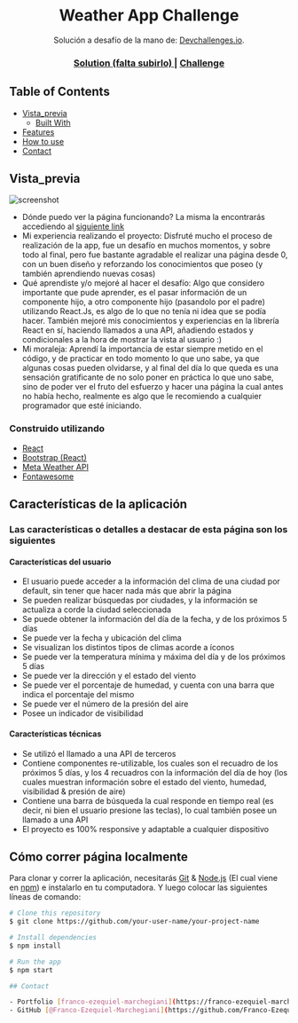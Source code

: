 <!-- Please update value in the {}  -->

<h1 align="center">Weather App Challenge</h1>

<div align="center">
   Solución a desafío de la mano de:  <a href="http://devchallenges.io" target="_blank">Devchallenges.io</a>.
</div>

<div align="center">
  <h3>
    <a href="https://{your-url-to-the-solution}">
      Solution (falta subirlo)
    </a>
    <span> | </span>
    <a href="https://devchallenges.io/challenges/mM1UIenRhK808W8qmLWv">
      Challenge
    </a>
  </h3>
</div>

<!-- TABLE OF CONTENTS -->

## Table of Contents

- [Vista_previa](#Vista_previa)
  - [Built With](#built-with)
- [Features](#features)
- [How to use](#how-to-use)
- [Contact](#contact)

<!-- OVERVIEW -->
## Vista_previa 

![screenshot](https://i.postimg.cc/7hfg0v4C/ej.png)


- Dónde puedo ver la página funcionando?
La misma la encontrarás accediendo al <a href="https://devchallenges.io/challenges/mM1UIenRhK808W8qmLWv">siguiente link</a> 
- Mi experiencia realizando el proyecto:
Disfruté mucho el proceso de realización de la app, fue un desafío en muchos momentos, y sobre todo al final, pero fue bastante agradable el realizar una página desde 0, con un buen diseño y reforzando los conocimientos que poseo (y también aprendiendo nuevas cosas)
- Qué aprendiste y/o mejoré al hacer el desafío:
Algo que considero importante que pude aprender, es el pasar información de un componente hijo, a otro componente hijo (pasandolo por el padre) utilizando React.Js, es algo de lo que no tenía ni idea que se podía hacer. También mejoré mis conocimientos y experiencias en la librería React en sí, haciendo llamados a una API, añadiendo estados y condicionales a la hora de mostrar la vista al usuario :)
- Mi moraleja:
Aprendí la importancia de estar siempre metido en el código, y de practicar en todo momento lo que uno sabe, ya que algunas cosas pueden olvidarse, y al final del día lo que queda es una sensación gratificante de no solo poner en práctica lo que uno sabe, sino de poder ver el fruto del esfuerzo y hacer una página la cual antes no había hecho, realmente es algo que le recomiendo a cualquier programador que esté iniciando.

### Construido utilizando

<!-- This section should list any major frameworks that you built your project using. Here are a few examples.-->

- [React](https://reactjs.org/)
- [Bootstrap (React)](https://react-bootstrap.github.io/components/alerts/)
- [Meta Weather API](https://www.metaweather.com/api/)
- [Fontawesome](https://fontawesome.com/)

## Características de la aplicación

<!-- List the features of your application or follow the template. Don't share the figma file here :) -->
### Las características o detalles a destacar de esta página son los siguientes

#### Características del usuario

- El usuario puede acceder a la información del clima de una ciudad por default, sin tener que hacer nada más que abrir la página
- Se pueden realizar búsquedas por ciudades, y la información se actualiza a corde la ciudad seleccionada
- Se puede obtener la información del día de la fecha, y de los próximos 5 días
- Se puede ver la fecha y ubicación del clima
- Se visualizan los distintos tipos de climas acorde a íconos
- Se puede ver la temperatura mínima y máxima del día y de los próximos 5 días
- Se puede ver la dirección y el estado del viento
- Se puede ver el porcentaje de humedad, y cuenta con una barra que indica el porcentaje del mismo
- Se puede ver el número de la presión del aire
- Posee un indicador de visibilidad

#### Características técnicas

- Se utilizó el llamado a una API de terceros
- Contiene componentes re-utilizable, los cuales son el recuadro de los próximos 5 días, y los 4 recuadros con la información del día de hoy (los cuales muestran información sobre el estado del viento, humedad, visibilidad & presión de aire)
- Contiene una barra de búsqueda la cual responde en tiempo real (es decir, ni bien el usuario presione las teclas), lo cual también posee un llamado a una API
- El proyecto es 100% responsive y adaptable a cualquier dispositivo
## Cómo correr página localmente

<!-- Example: -->

Para clonar y correr la aplicación, necesitarás [Git](https://git-scm.com) & [Node.js](https://nodejs.org/en/download/) (El cual viene en [npm](http://npmjs.com)) e instalarlo en tu computadora. Y luego colocar las siguientes líneas de comando:

```bash
# Clone this repository
$ git clone https://github.com/your-user-name/your-project-name

# Install dependencies
$ npm install

# Run the app
$ npm start

## Contact

- Portfolio [franco-ezequiel-marchegiani](https://franco-ezequiel-marchegiani.github.io/portfolio/})
- GitHub [@Franco-Ezequiel-Marchegiani](https://github.com/Franco-Ezequiel-Marchegiani)
